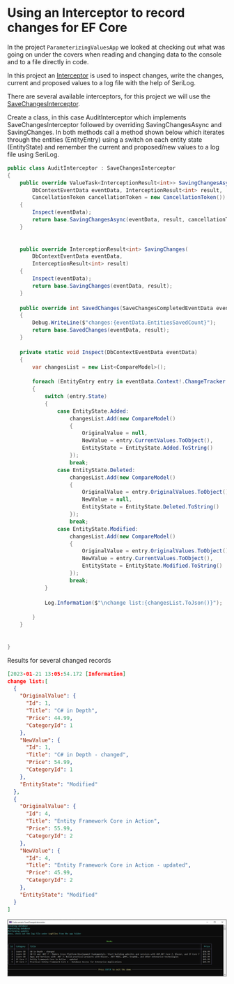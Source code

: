﻿# Using an Interceptor to record changes for EF Core

In the project `ParameterizingValuesApp` we looked at checking out what was going on under the covers when reading and changing data to the console and to a file directly in code.

In this project an [Interceptor](https://learn.microsoft.com/en-us/ef/core/logging-events-diagnostics/interceptors) is used to inspect changes, write the changes, current and proposed values to a log file with the help of SeriLog.

There are several available interceptors, for this project we will use the [SaveChangesInterceptor](https://learn.microsoft.com/en-us/dotnet/api/microsoft.entityframeworkcore.diagnostics.isavechangesinterceptor?view=efcore-7.0).

Create a class, in this case AuditInterceptor which implements SaveChangesInterceptor followed by overriding SavingChangesAsync and SavingChanges. In both methods call a method shown below which iterates through the entities (EntityEntry) using a switch on each entity state (EntityState) and remember the current and proposed/new values to a log file using SeriLog.


```csharp
public class AuditInterceptor : SaveChangesInterceptor
{
    public override ValueTask<InterceptionResult<int>> SavingChangesAsync(
        DbContextEventData eventData, InterceptionResult<int> result, 
        CancellationToken cancellationToken = new CancellationToken())
    {
        Inspect(eventData);
        return base.SavingChangesAsync(eventData, result, cancellationToken);
    }


    public override InterceptionResult<int> SavingChanges(
        DbContextEventData eventData, 
        InterceptionResult<int> result)
    {
        Inspect(eventData);
        return base.SavingChanges(eventData, result);
    }

    public override int SavedChanges(SaveChangesCompletedEventData eventData, int result)
    {
        Debug.WriteLine($"changes:{eventData.EntitiesSavedCount}");
        return base.SavedChanges(eventData, result);
    }

    private static void Inspect(DbContextEventData eventData)
    {
        var changesList = new List<CompareModel>();

        foreach (EntityEntry entry in eventData.Context!.ChangeTracker.Entries())
        {
            switch (entry.State)
            {
                case EntityState.Added:
                    changesList.Add(new CompareModel()
                    {
                        OriginalValue = null,
                        NewValue = entry.CurrentValues.ToObject(),
                        EntityState = EntityState.Added.ToString()
                    });
                    break;
                case EntityState.Deleted:
                    changesList.Add(new CompareModel()
                    {
                        OriginalValue = entry.OriginalValues.ToObject(),
                        NewValue = null,
                        EntityState = EntityState.Deleted.ToString()
                    });
                    break;
                case EntityState.Modified:
                    changesList.Add(new CompareModel()
                    {
                        OriginalValue = entry.OriginalValues.ToObject(),
                        NewValue = entry.CurrentValues.ToObject(),
                        EntityState = EntityState.Modified.ToString()
                    });
                    break;
            }

            Log.Information($"\nchange list:{changesList.ToJson()}");

        }
    }


}
```


Results for several changed records

```json
[2023-01-21 13:05:54.172 [Information] 
change list:[
  {
    "OriginalValue": {
      "Id": 1,
      "Title": "C# in Depth",
      "Price": 44.99,
      "CategoryId": 1
    },
    "NewValue": {
      "Id": 1,
      "Title": "C# in Depth - changed",
      "Price": 54.99,
      "CategoryId": 1
    },
    "EntityState": "Modified"
  },
  {
    "OriginalValue": {
      "Id": 4,
      "Title": "Entity Framework Core in Action",
      "Price": 55.99,
      "CategoryId": 2
    },
    "NewValue": {
      "Id": 4,
      "Title": "Entity Framework Core in Action - updated",
      "Price": 45.99,
      "CategoryId": 2
    },
    "EntityState": "Modified"
  }
]
```

![Figure1](assets/figure1.png)